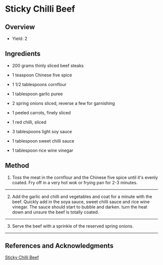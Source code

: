 # Sticky Chilli Beef

## Overview

- Yield: 2

## Ingredients

- 200 grams thinly sliced beef steaks

- 1 teaspoon Chinese five spice

- 1 1/2 tablespoons cornflour

- 1 tablespoon garlic puree

- 2 spring onions sliced, reverse a few for garnishing

- 1 peeled carrots, finely sliced

- 1 red chilli, sliced

- 3 tablespoons light soy sauce

- 1 tablespoon sweet chilli sauce

- 1 tablespoon rice wine vinegar

## Method

1. Toss the meat in the cornflour and the Chinese five spice until it's evenly coated. Fry off in a very hot wok or frying pan for 2-3 minutes.
---

2. Add the garlic and chilli and vegetables and coat for a minute with the beef. Quickly add in the soya sauce, sweet chilli sauce and rice wine vinegar. The sauce should start to bubble and darken. turn the heat down and unsure the beef is totally coated.
---

3. Serve the beef with a sprinkle of the reserved spring onions.
---

## References and Acknowledgments

[Sticky Chilli Beef](https://www.tastemade.co.uk/videos/sticky-chilli-beef)
